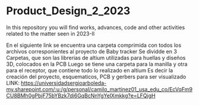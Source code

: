 # Product_Design_2_2023
 In this repository you will find works, advances, code and other activities related to the matter seen in 2023-II

 En el siguiente link se encuentra una carpeta comprimida con todos los archivos corresponientes al proyecto de Baby tracker
 Se dividde en 3 Carpetas, que son las librerias de altium utilizadas para huellas y diseños 3D, colocados en la PCB
 Luego se tiene una carpeta para la manilla y otra para el receptor, que contiene todo lo realizado en altium
 Es decir la creación del proyecto, esquematicos, PCB y gerbers para ser visualizado
 LINK: https://universidadsergioarboleda-my.sharepoint.com/:u:/g/personal/camilo_martinez01_usa_edu_co/EcVqFm9CU8BMh0gPbjF75bYBzk7di6GqBcNnYgYelXmkkg?e=LFQjgH 
